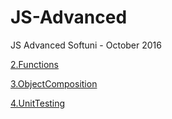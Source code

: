 # JS-Advanced
JS Advanced Softuni - October 2016

[2.Functions](https://github.com/boris-vasilev/JS-Advanced/tree/master/2.Functions)

[3.ObjectComposition](https://github.com/boris-vasilev/JS-Advanced/tree/master/3.ObjectComposition)

[4.UnitTesting](https://github.com/boris-vasilev/JS-Advanced/tree/master/4.UnitTesting)
